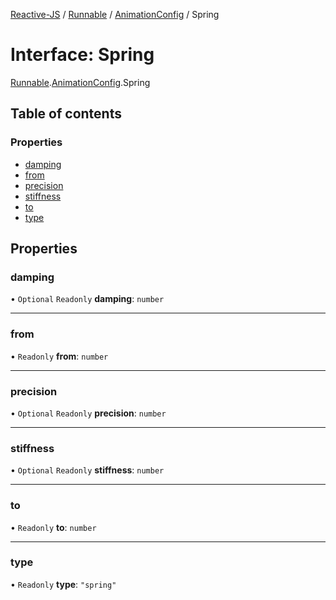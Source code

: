 [Reactive-JS](../README.md) / [Runnable](../modules/Runnable.md) / [AnimationConfig](../modules/Runnable.AnimationConfig.md) / Spring

# Interface: Spring

[Runnable](../modules/Runnable.md).[AnimationConfig](../modules/Runnable.AnimationConfig.md).Spring

## Table of contents

### Properties

- [damping](Runnable.AnimationConfig.Spring.md#damping)
- [from](Runnable.AnimationConfig.Spring.md#from)
- [precision](Runnable.AnimationConfig.Spring.md#precision)
- [stiffness](Runnable.AnimationConfig.Spring.md#stiffness)
- [to](Runnable.AnimationConfig.Spring.md#to)
- [type](Runnable.AnimationConfig.Spring.md#type)

## Properties

### damping

• `Optional` `Readonly` **damping**: `number`

___

### from

• `Readonly` **from**: `number`

___

### precision

• `Optional` `Readonly` **precision**: `number`

___

### stiffness

• `Optional` `Readonly` **stiffness**: `number`

___

### to

• `Readonly` **to**: `number`

___

### type

• `Readonly` **type**: ``"spring"``

